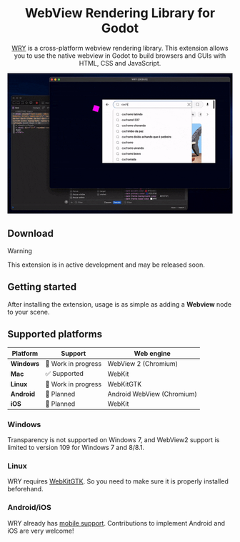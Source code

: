 <h1 align="center">WebView Rendering Library for Godot</h1>

<p align="center">
  <a href="https://github.com/tauri-apps/wry">WRY</a> is a cross-platform webview rendering library. This extension allows you to use the native webview in Godot to build browsers and GUIs with HTML, CSS and JavaScript.
</p>

<p align="center">
  <a href="https://doceazedo.com">
    <img src="assets/screenshot.gif">
  </a>
</p>

## Download

> [!WARNING]  
> This extension is in active development and may be released soon.

## Getting started

After installing the extension, usage is as simple as adding a **Webview** node to your scene.

## Supported platforms

| Platform    | Support             | Web engine                 |
| ----------- | ------------------- | -------------------------- |
| **Windows** | 🔄 Work in progress | WebView 2 (Chromium)       |
| **Mac**     | ✅ Supported        | WebKit                     |
| **Linux**   | 🔄 Work in progress | WebKitGTK                  |
| **Android** | 🚧 Planned          | Android WebView (Chromium) |
| **iOS**     | 🚧 Planned          | WebKit                     |

### Windows

Transparency is not supported on Windows 7, and WebView2 support is limited to version 109 for Windows 7 and 8/8.1.

### Linux

WRY requires [WebKitGTK](https://webkitgtk.org). So you need to make sure it is properly installed beforehand.

### Android/iOS

WRY already has [mobile support](https://github.com/tauri-apps/wry?tab=readme-ov-file#android--ios). Contributions to implement Android and iOS are very welcome!

